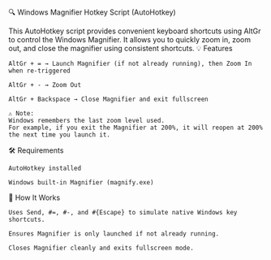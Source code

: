 🔍 Windows Magnifier Hotkey Script (AutoHotkey)

This AutoHotkey script provides convenient keyboard shortcuts using AltGr to control the Windows Magnifier. It allows you to quickly zoom in, zoom out, and close the magnifier using consistent shortcuts.
💡 Features

    AltGr + = → Launch Magnifier (if not already running), then Zoom In when re-triggered

    AltGr + - → Zoom Out

    AltGr + Backspace → Close Magnifier and exit fullscreen

    ⚠️ Note:
    Windows remembers the last zoom level used.
    For example, if you exit the Magnifier at 200%, it will reopen at 200% the next time you launch it.

🛠 Requirements

    AutoHotkey installed

    Windows built-in Magnifier (magnify.exe)

🧠 How It Works

    Uses Send, #=, #-, and #{Escape} to simulate native Windows key shortcuts.

    Ensures Magnifier is only launched if not already running.

    Closes Magnifier cleanly and exits fullscreen mode.